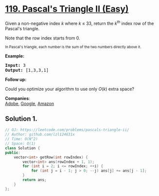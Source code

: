 # [119. Pascal's Triangle II (Easy)](https://leetcode.com/problems/pascals-triangle-ii/)

<p>Given a non-negative&nbsp;index <em>k</em>&nbsp;where <em>k</em> ≤&nbsp;33, return the <em>k</em><sup>th</sup>&nbsp;index row of the Pascal's triangle.</p>

<p>Note that the row index starts from&nbsp;0.</p>

<p><img alt="" src="https://upload.wikimedia.org/wikipedia/commons/0/0d/PascalTriangleAnimated2.gif"><br>
<small>In Pascal's triangle, each number is the sum of the two numbers directly above it.</small></p>

<p><strong>Example:</strong></p>

<pre><strong>Input:</strong> 3
<strong>Output:</strong> [1,3,3,1]
</pre>

<p><strong>Follow up:</strong></p>

<p>Could you optimize your algorithm to use only <em>O</em>(<em>k</em>) extra space?</p>


**Companies**:  
[Adobe](https://leetcode.com/company/adobe), [Google](https://leetcode.com/company/google), [Amazon](https://leetcode.com/company/amazon)

## Solution 1.

```cpp
// OJ: https://leetcode.com/problems/pascals-triangle-ii/
// Author: github.com/lzl124631x
// Time: O(N^2)
// Space: O(1)
class Solution {
public:
    vector<int> getRow(int rowIndex) {
        vector<int> ans(rowIndex + 1, 1);
        for (int i = 2; i <= rowIndex; ++i) {
            for (int j = i - 1; j > 0; --j) ans[j] += ans[j - 1];
        }
        return ans;
    }
};
```